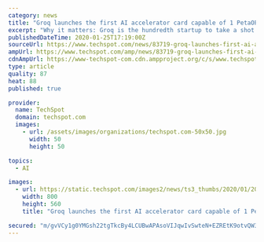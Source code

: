 ```yaml
---
category: news
title: "Groq launches the first AI accelerator card capable of 1 PetaOPS"
excerpt: "Why it matters: Groq is the hundredth startup to take a shot at making an AI accelerator card, the second to market, and the first to have a product reach the 1 quadrillion operations per second threshold. That’s quadruple the performance of Nvidia’s most powerful card. The Groq Tensor Streaming Processor (TSP) demands 300W per core ..."
publishedDateTime: 2020-01-25T17:19:00Z
sourceUrl: https://www.techspot.com/news/83719-groq-launches-first-ai-accelerator-card-capable-1.html
ampUrl: https://www.techspot.com/amp/news/83719-groq-launches-first-ai-accelerator-card-capable-1.html
cdnAmpUrl: https://www-techspot-com.cdn.ampproject.org/c/s/www.techspot.com/amp/news/83719-groq-launches-first-ai-accelerator-card-capable-1.html
type: article
quality: 87
heat: 88
published: true

provider:
  name: TechSpot
  domain: techspot.com
  images:
    - url: /assets/images/organizations/techspot.com-50x50.jpg
      width: 50
      height: 50

topics:
  - AI

images:
  - url: https://static.techspot.com/images2/news/ts3_thumbs/2020/01/2020-01-25-ts3_thumbs-52c.jpg
    width: 800
    height: 560
    title: "Groq launches the first AI accelerator card capable of 1 PetaOPS"

secured: "m/gvVCy1g0YMGsh22tgTkcBy4LCUBwAPAsoVIJqwIvSwteN+EZREtK9otvQW34/SSmruBuBnRx6HsopEyiohom+PUYwyMd5xN9AoToISXqPwqVs1oC10EcAOKSIzEEimsss34qn3EXFC+Bvnlt+aLfhMqi9/PYtKL0IZkrklwr06he0fZLCqobpgI3Pl8sL2Dj1rl6q41eDPiEOF2uq8u4s2QGIOdjvNBAuCA6HINWToH17Axrat96bz/ilt3PdJDLcbNA6jE8EipOLNMePzC/rsASzW3TaZOX1Yr5YBGRamoTR2Xp/tpPuycU+MmpB5XfLGBkKYu9Dh7htsKYBwz6ErhcgtV4KtsImKRudbG6Kvwf8eHkTWPEp+z3PCVaByDRlHFp4SVkiSjyInEIojTq0SuYRfU2HdUwJt3HUwp99oQKNTJk8WxDb20sMc8Vha96Nm+pxJh+Nl0T/iKJ2fmzE9Q8HUTzNcAjgucw2v2qI=;oPH7y0Soo623ZOBIVgkrbw=="
---
```


